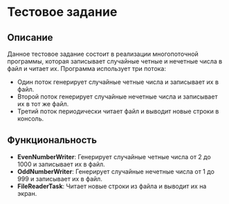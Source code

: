 # Тестовое задание

## Описание

Данное тестовое задание состоит в реализации многопоточной программы, которая записывает случайные четные и нечетные числа в файл и читает их. Программа использует три потока:
- Один поток генерирует случайные четные числа и записывает их в файл.
- Второй поток генерирует случайные нечетные числа и записывает их в тот же файл.
- Третий поток периодически читает файл и выводит новые строки в консоль.

## Функциональность

- **EvenNumberWriter**: Генерирует случайные четные числа от 2 до 1000 и записывает их в файл.
- **OddNumberWriter**: Генерирует случайные нечетные числа от 1 до 999 и записывает их в файл.
- **FileReaderTask**: Читает новые строки из файла и выводит их на экран.

